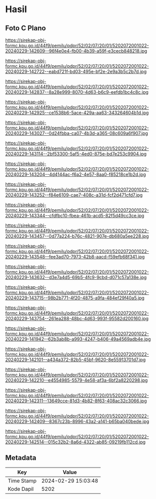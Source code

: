 # Hasil

## Foto C Plano

https://sirekap-obj-formc.kpu.go.id/44f9/pemilu/pdpr/52/02/07/20/01/5202072001022-20240229-142609--96f4e0e4-fb00-4b39-a59f-e3cecb848218.jpg

https://sirekap-obj-formc.kpu.go.id/44f9/pemilu/pdpr/52/02/07/20/01/5202072001022-20240229-142722--eabd721f-bd03-495e-bf2e-2e9a3b5c2b7d.jpg

https://sirekap-obj-formc.kpu.go.id/44f9/pemilu/pdpr/52/02/07/20/01/5202072001022-20240229-142837--8a28e999-8070-4d63-b6c9-eefdb1bc4c8c.jpg

https://sirekap-obj-formc.kpu.go.id/44f9/pemilu/pdpr/52/02/07/20/01/5202072001022-20240229-142925--ce1538b6-5ace-429a-aa63-343264604b1d.jpg

https://sirekap-obj-formc.kpu.go.id/44f9/pemilu/pdpr/52/02/07/20/01/5202072001022-20240229-143027--0d24fbba-ca07-4b3d-a365-08c609a6f907.jpg

https://sirekap-obj-formc.kpu.go.id/44f9/pemilu/pdpr/52/02/07/20/01/5202072001022-20240229-143114--2bf53300-5af5-4ed0-875e-bd7e253c9904.jpg

https://sirekap-obj-formc.kpu.go.id/44f9/pemilu/pdpr/52/02/07/20/01/5202072001022-20240229-143204--4d4144ac-f6a2-4e57-8aa0-f85218ce1b2d.jpg

https://sirekap-obj-formc.kpu.go.id/44f9/pemilu/pdpr/52/02/07/20/01/5202072001022-20240229-143252--f84e6109-cae7-408c-a31d-fcf2d471cfd7.jpg

https://sirekap-obj-formc.kpu.go.id/44f9/pemilu/pdpr/52/02/07/20/01/5202072001022-20240229-143344--cfdfbc10-fbea-461b-acd5-82f5d49cc3ce.jpg

https://sirekap-obj-formc.kpu.go.id/44f9/pemilu/pdpr/52/02/07/20/01/5202072001022-20240229-143457--0d77a224-b76c-4821-907e-db680a5ee228.jpg

https://sirekap-obj-formc.kpu.go.id/44f9/pemilu/pdpr/52/02/07/20/01/5202072001022-20240229-143548--fee3ad70-7973-42b8-aacd-f59efb68f341.jpg

https://sirekap-obj-formc.kpu.go.id/44f9/pemilu/pdpr/52/02/07/20/01/5202072001022-20240229-143632--d3e7a4d5-69b5-4fc9-9cbd-d071c57a138e.jpg

https://sirekap-obj-formc.kpu.go.id/44f9/pemilu/pdpr/52/02/07/20/01/5202072001022-20240229-143715--98b2b771-4f20-4875-a9fa-484ef29f40a5.jpg

https://sirekap-obj-formc.kpu.go.id/44f9/pemilu/pdpr/52/02/07/20/01/5202072001022-20240229-143754--261ea288-48bc-4d63-993f-95582d200160.jpg

https://sirekap-obj-formc.kpu.go.id/44f9/pemilu/pdpr/52/02/07/20/01/5202072001022-20240229-141942--62b3ab8b-a993-4247-b406-49a4569adb4e.jpg

https://sirekap-obj-formc.kpu.go.id/44f9/pemilu/pdpr/52/02/07/20/01/5202072001022-20240229-142101--a434a372-82b5-45bf-9620-8e55913701d7.jpg

https://sirekap-obj-formc.kpu.go.id/44f9/pemilu/pdpr/52/02/07/20/01/5202072001022-20240229-142210--e4554985-5579-4e58-af3a-6bf2a8220298.jpg

https://sirekap-obj-formc.kpu.go.id/44f9/pemilu/pdpr/52/02/07/20/01/5202072001022-20240229-142311--13649cce-81d3-4b82-8f63-408ac32c3066.jpg

https://sirekap-obj-formc.kpu.go.id/44f9/pemilu/pdpr/52/02/07/20/01/5202072001022-20240229-142409--8367c23b-8996-43a2-a141-b65ba040bede.jpg

https://sirekap-obj-formc.kpu.go.id/44f9/pemilu/pdpr/52/02/07/20/01/5202072001022-20240229-142514--015c32b2-8a6d-4322-ab85-09219fb112cd.jpg


## Metadata

| Key        | Value               |
| ---------- | ------------------- |
| Time Stamp | 2024-02-29 15:03:48 |
| Kode Dapil | 5202                |



